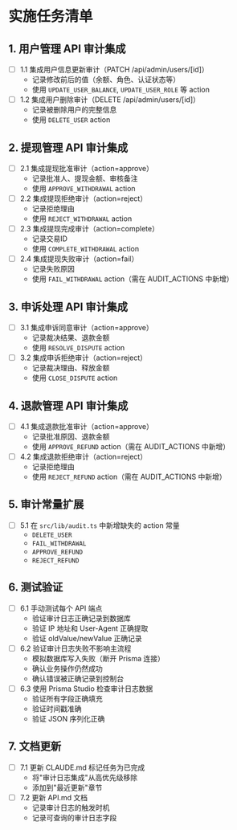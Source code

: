 # 实施任务清单

## 1. 用户管理 API 审计集成
- [ ] 1.1 集成用户信息更新审计（PATCH /api/admin/users/[id]）
  - 记录修改前后的值（余额、角色、认证状态等）
  - 使用 `UPDATE_USER_BALANCE`, `UPDATE_USER_ROLE` 等 action
- [ ] 1.2 集成用户删除审计（DELETE /api/admin/users/[id]）
  - 记录被删除用户的完整信息
  - 使用 `DELETE_USER` action

## 2. 提现管理 API 审计集成
- [ ] 2.1 集成提现批准审计（action=approve）
  - 记录批准人、提现金额、审核备注
  - 使用 `APPROVE_WITHDRAWAL` action
- [ ] 2.2 集成提现拒绝审计（action=reject）
  - 记录拒绝理由
  - 使用 `REJECT_WITHDRAWAL` action
- [ ] 2.3 集成提现完成审计（action=complete）
  - 记录交易ID
  - 使用 `COMPLETE_WITHDRAWAL` action
- [ ] 2.4 集成提现失败审计（action=fail）
  - 记录失败原因
  - 使用 `FAIL_WITHDRAWAL` action（需在 AUDIT_ACTIONS 中新增）

## 3. 申诉处理 API 审计集成
- [ ] 3.1 集成申诉同意审计（action=approve）
  - 记录裁决结果、退款金额
  - 使用 `RESOLVE_DISPUTE` action
- [ ] 3.2 集成申诉拒绝审计（action=reject）
  - 记录裁决理由、释放金额
  - 使用 `CLOSE_DISPUTE` action

## 4. 退款管理 API 审计集成
- [ ] 4.1 集成退款批准审计（action=approve）
  - 记录批准原因、退款金额
  - 使用 `APPROVE_REFUND` action（需在 AUDIT_ACTIONS 中新增）
- [ ] 4.2 集成退款拒绝审计（action=reject）
  - 记录拒绝理由
  - 使用 `REJECT_REFUND` action（需在 AUDIT_ACTIONS 中新增）

## 5. 审计常量扩展
- [ ] 5.1 在 `src/lib/audit.ts` 中新增缺失的 action 常量
  - `DELETE_USER`
  - `FAIL_WITHDRAWAL`
  - `APPROVE_REFUND`
  - `REJECT_REFUND`

## 6. 测试验证
- [ ] 6.1 手动测试每个 API 端点
  - 验证审计日志正确记录到数据库
  - 验证 IP 地址和 User-Agent 正确提取
  - 验证 oldValue/newValue 正确记录
- [ ] 6.2 验证审计日志失败不影响主流程
  - 模拟数据库写入失败（断开 Prisma 连接）
  - 确认业务操作仍然成功
  - 确认错误被正确记录到控制台
- [ ] 6.3 使用 Prisma Studio 检查审计日志数据
  - 验证所有字段正确填充
  - 验证时间戳准确
  - 验证 JSON 序列化正确

## 7. 文档更新
- [ ] 7.1 更新 CLAUDE.md 标记任务为已完成
  - 将"审计日志集成"从高优先级移除
  - 添加到"最近更新"章节
- [ ] 7.2 更新 API.md 文档
  - 记录审计日志的触发时机
  - 记录可查询的审计日志字段
